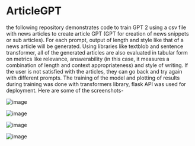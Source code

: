 # ArticleGPT
the following repository demonstrates code to train GPT 2 using a csv file with news articles to create article GPT (GPT for creation of news snippets or sub articles). For each prompt, output of length and style like that of a news article will be generated. Using libraries like textblob and sentence transformer, all of the generated articles are also evaluated in tabular form on metrics like relevance, answerability (in this case, it measures a combination of length and context appropriateness) and style of writing. If the user is not satisfied with the articles, they can go back and try again with different prompts. The training of the model and plotting of results during training was done with transformers library, flask API was used for deployment. Here are some of the screenshots-


![image](https://github.com/user-attachments/assets/14d0f9d0-8156-4802-bee0-209686841054)


![image](https://github.com/user-attachments/assets/eb4c44c7-72fe-45f8-a6c6-07106b9ad22c)


![image](https://github.com/user-attachments/assets/302c38ea-f0a0-4a87-a873-fe93a1163b9f)


![image](https://github.com/user-attachments/assets/53ef4b17-2f63-4275-9228-e5b7dd201ca6)
